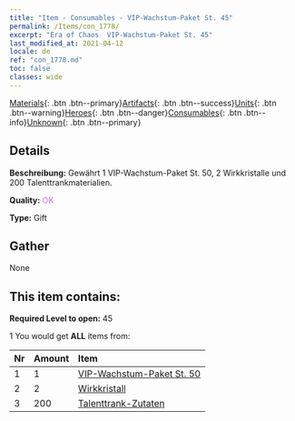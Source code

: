 ```yaml
---
title: "Item - Consumables - VIP-Wachstum-Paket St. 45"
permalink: /Items/con_1778/
excerpt: "Era of Chaos  VIP-Wachstum-Paket St. 45"
last_modified_at: 2021-04-12
locale: de
ref: "con_1778.md"
toc: false
classes: wide
---
```

 [Materials](/de/Items/){: .btn .btn--primary}[Artifacts](/de/Items/Artifacts/){: .btn .btn--success}[Units](/de/Items/Units/){: .btn .btn--warning}[Heroes](/de/Items/Heroes/){: .btn .btn--danger}[Consumables](/de/Items/Consumables/){: .btn .btn--info}[Unknown](/de/Items/Unknown/){: .btn .btn--primary}

## Details
 **Beschreibung:** Gewährt 1 VIP-Wachstum-Paket St. 50, 2 Wirkkristalle und 200 Talenttrankmaterialien.

 **Quality:** <span style="color: #DA70D6">OK</span>

 **Type:** Gift

## Gather

  None

## This item contains:

 **Required Level to open:** 45

 1 You would get **ALL** items  from:

  | Nr | Amount |     Item    |
  |:---|:-------|:------------|
  | 1 | 1 | [VIP-Wachstum-Paket St. 50](/de/Items/con_1779/) | 
  | 2 | 2 | [Wirkkristall](/de/Items/art_189/) | 
  | 3 | 200 | [Talenttrank-Zutaten](/de/Items/con_1120/) | 
